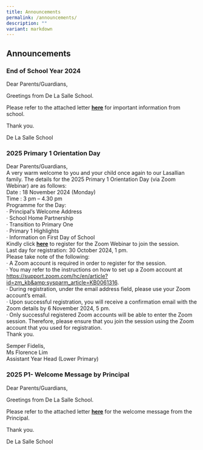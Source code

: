 ```yaml
---
title: Announcements
permalink: /announcements/
description: ""
variant: markdown
---
```

## Announcements

### End of School Year 2024 


Dear Parents/Guardians,
  
Greetings from De La Salle School. 

Please refer to the attached letter [**here**](/files/1_Nov_2024_PN_EOY.pdf) for important information from school.&nbsp;

Thank you.
  
De La Salle School
### 2025 Primary 1 Orientation Day

Dear Parents/Guardians,<br>
A very warm welcome to you and your child once again to our Lasallian family.  The details for the 2025 Primary 1 Orientation Day (via Zoom Webinar) are as follows: <br>
Date :  18 November 2024 (Monday) <br>
Time : 3 pm – 4.30 pm<br>
 Programme for the Day:<br>
· Principal’s Welcome Address<br>
· School Home Partnership<br>
· Transition to Primary One<br>
· Primary 1 Highlights<br>
· Information on First Day of School<br>
Kindly click [**here**](https://go.gov.sg/p1orientation-18nov) to register for the Zoom Webinar to join the session. <br>
Last day for registration: 30 October 2024, 1 pm. <br>
Please take note of the following: <br>
· A Zoom account is required in order to register for the session.<br>
· You may refer to the instructions on how to set up a Zoom account at https://support.zoom.com/hc/en/article?id=zm_kb&amp;sysparm_article=KB0061316. <br>
· During registration, under the email address field, please use your Zoom account’s email. <br>
· Upon successful registration, you will receive a confirmation email with the Zoom details by 6 November 2024, 5 pm.<br>
· Only successful registered Zoom accounts will be able to enter the Zoom session. Therefore, please ensure that you join the session using the Zoom account that you used for registration.<br>
Thank you.

Semper Fidelis,<br>
Ms Florence Lim<br>
Assistant Year Head (Lower Primary)

### 2025 P1- Welcome Message by Principal

Dear Parents/Guardians,
  
Greetings from De La Salle School. 

Please refer to the attached letter [**here**](/files/2025_P1_Welcome_Message_by_Principal.pdf) for the welcome message from the Principal.

Thank you.
  
De La Salle School
